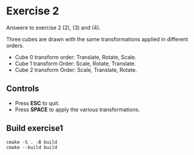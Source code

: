 # Exercise 2

Answere to exercise 2 (2), (3) and (4).

Three cubes are drawn with the same transformations applied in different orders.
- Cube 0 transform order: Translate, Rotate, Scale.
- Cube 1 transform Order: Scale, Rotate, Translate. 
- Cube 2 transform Order: Scale, Translate, Rotate.

## Controls
- Press **ESC** to quit.
- Press **SPACE** to apply the various transformations.

## Build exercise1
```
cmake -S . -B build
cmake --build build
```
